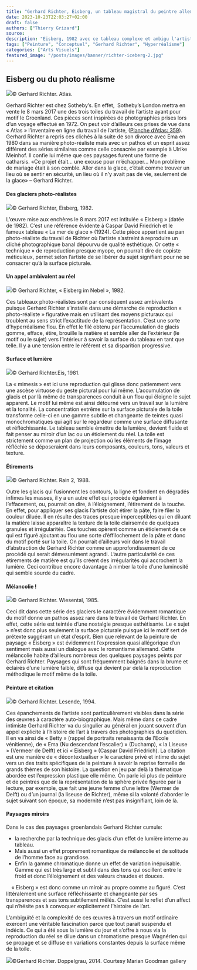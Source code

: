 ```yaml
---
title: "Gerhard Richter, Eisberg, un tableau magistral du peintre allemand"
date: 2023-10-23T22:03:27+02:00
draft: false
authors: ["Thierry Grizard"]
source: 
description: "Eisberg, 1982 avec ce tableau complexe et ambigu l'artiste peintre contemporain allemand atteint le sommet de sa période photo réaliste."
tags: ["Peinture", "Conceptuel", "Gerhard Richter", "Hyperréalisme"]
categories: ["Arts Visuels"]
featured_image: "/posts/images/banner/richter-iceberg-2.jpg"
---
```

## Eisberg ou du photo réalisme


![](/posts/images/richter/gerhard-richter_eiseberg_paintings.056.jpg)© Gerhard Richter. Atlas.

Gerhard Richter est chez Sotheby’s. En effet,  Sotheby’s London mettra en vente le 8 mars 2017 une des trois toiles du travail de l’artiste ayant pour motif le Groenland. Ces pièces sont inspirées de photographies prises lors d’un voyage effectué en 1972. On peut voir d’ailleurs ces prises de vue dans « Atlas » l’inventaire en ligne du travail de l’artiste, ([Planche d’Atlas: 359](https://www.gerhard-richter.com/de/art/atlas/greenland-11939?ref=artefields.net)). Gerhard Richter a repris ces clichés à la suite de son divorce avec Ema en 1980 dans sa manière photo-réaliste mais avec un pathos et un esprit assez différent des séries similaires comme celle consacrée par exemple à Ulrike Meinhof. Il confie lui même que ces paysages furent une forme de catharsis. «Ce projet était… une excuse pour m’échapper… Mon problème de mariage était à son comble. Aller dans la glace, c’était comme trouver un lieu où se sentir en sécurité, un lieu où il n’y avait pas de vie, seulement de la glace» – Gerhard Richter.

#### **Des glaciers photo-réalistes**

![](/posts/images/richter/gerhard-richter_eiseberg_paintings.057.jpg)© Gerhard Richter, Eisberg, 1982.

L’œuvre mise aux enchères le 8 mars 2017 est intitulée « Eisberg » (datée de 1982). C’est une référence évidente à Caspar David Friedrich et le fameux tableau « La mer de glace » (1924). Cette pièce appartient au pan photo-réaliste du travail de Richter où l’artiste s’astreint à reproduire un cliché photographique banal dépourvu de qualité esthétique. Or cette « technique » de reproduction presque myope, on pourrait dire de copiste méticuleux, permet selon l’artiste de se libérer du sujet signifiant pour ne se consacrer qu’à la surface picturale.

#### **Un appel ambivalent au réel**

![](/posts/images/richter/gerhard-richter_eiseberg_paintings.058.jpg)© Gerhard Richter, « Eisberg im Nebel », 1982.

Ces tableaux photo-réalistes sont par conséquent assez ambivalents puisque Gerhard Richter s’installe dans une démarche de reproduction « photo-réaliste » figurative mais en utilisant des moyens picturaux qui troublent au sens strict l’exactitude de la représentation. C’est une sorte d’hyperréalisme flou. En effet le filé obtenu par l’accumulation de glacis gomme, efface, étire, brouille la matière et semble aller de l’extérieur (le motif ou le sujet) vers l’intérieur à savoir la surface du tableau en tant que telle. Il y a une tension entre le référent et sa disparition progressive.

#### **Surface et lumière**

![](/posts/images/richter/gerhard-richter_eiseberg_paintings.059.jpg)© Gerhard Richter.Eis, 1981.

La « mimesis » est ici une reproduction qui glisse donc patiemment vers une ascèse virtuose du geste pictural pour lui même. L’accumulation de glacis et par là même de transparences conduit à un flou qui éloigne le sujet apparent. Le motif lui même est ainsi détourné vers un travail sur la lumière et la tonalité. La concentration extrême sur la surface picturale de la toile transforme celle-ci en une gamme subtile et changeante de teintes quasi monochromatiques qui agit sur le regardeur comme une surface diffusante et réfléchissante. Le tableau semble émettre de la lumière, devient fluide et fait penser au miroir d’un lac ou un étiolement du réel. La toile est strictement comme un plan de projection où les éléments de l’image réfléchie se déposeraient dans leurs composants, couleurs, tons, valeurs et texture.

#### **Étirements**

![](/posts/images/richter/gerhard-richter_eiseberg_paintings.055.jpg)© Gerhard Richter. Rain 2, 1988.

Outre les glacis qui fusionnent les contours, la ligne et fondent en dégradés infimes les masses, il y a un autre effet qui procède également à l’effacement, ou, pourrait on dire, à l’éloignement, l’étirement de la touche. En effet, pour appliquer ses glacis l’artiste doit étirer la pâte, faire filer la couleur diluée. Il en résulte des traces presque imperceptibles qui en diluant la matière laisse apparaître la texture de la toile clairsemée de quelques granules et irrégularités. Ces touches opèrent comme un étiolement de ce qui est figuré ajoutant au flou une sorte d’éffilochement de la pâte et donc du motif porté sur la toile. On pourrait d’ailleurs voir dans le travail d’abstraction de Gerhard Richter comme un approfondissement de ce procédé qui serait démesurément agrandi. L’autre particularité de ces étirements de matière est qu’ils créent des irrégularités qui accrochent la lumière. Ceci contribue encore davantage à nimber la toile d’une luminosité qui semble sourde du cadre.

#### **Mélancolie !**

![](/posts/images/richter/gerhard-richter_eiseberg_paintings.054.jpg)© Gerhard Richter. Wiesental, 1985.

Ceci dit dans cette série des glaciers le caractère évidemment romantique du motif donne un pathos assez rare dans le travail de Gerhard Richter. En effet, cette série est teintée d’une nostalgie presque esthétisante. Le « sujet » n’est donc plus seulement la surface picturale puisque ici le motif sert de prétexte suggérant un état d’esprit. Bien que relevant de la peinture de paysage « Eisberg » est évidemment l’expression quasi allégorique d’un sentiment mais aussi un dialogue avec le romantisme allemand. Cette mélancolie habite d’ailleurs nombreux des quelques paysages peints par Gerhard Richter. Paysages qui sont fréquemment baignés dans la brume et éclairés d’une lumière faible, diffuse qui devient par delà la reproduction méthodique le motif même de la toile.

#### **Peinture et citation**

![](/posts/images/richter/gerhard-richter_eiseberg_paintings.053.jpg)© Gerhard Richter. Lesende, 1994.

Ces épanchements de l’artiste sont particulièrement visibles dans la série des œuvres à caractère auto-biographique. Mais même dans ce cadre intimiste Gerhard Richter va du singulier au général en jouant souvent d’un appel explicite à l’histoire de l’art à travers des photographies du quotidien. Il en va ainsi de « Betty » (rappel de portraits renaissants de l’Ecole vénitienne), de « Ema (Nu descendant l’escalier) » (Duchamp), « la Liseuse » (Vermeer de Delft) et ici « Eisberg » (Caspar David Friedrich). La citation est une manière de « décontextualiser » le caractère privé et intime du sujet vers un des traits spécifiques de la peinture à savoir la reprise formelle de grands thèmes de son histoire. La question en jeu par delà la thématique abordée est l’expression plastique elle même. On parle ici plus de peinture et de peintres que de la représentation de la sphère privée figurée par la lecture, par exemple, que fait une jeune femme d’une lettre (Wermer de Delft) ou d’un journal (la liseuse de Richter), même si la volonté d’aborder le sujet suivant son époque, sa modernité n’est pas insignifiant, loin de là.

#### **Paysages miroirs**

Dans le cas des paysages groenlandais Gerhard Richter cumule:

* la recherche par la technique des glacis d’un effet de lumière interne au tableau.
* Mais aussi un effet proprement romantique de mélancolie et de solitude de l’homme face au grandiose.
* Enfin la gamme chromatique donne un effet de variation inépuisable. Gamme qui est très large et subtil dans des tons qui oscillent entre le froid et donc l’éloignement et des valeurs chaudes et douces.

⠀
« Eisberg » est donc comme un miroir au propre comme au figuré. C’est littéralement une surface réfléchissante et changeante par ses transparences et ses tons subtilement mêlés. C’est aussi le reflet d’un affect qui n’hésite pas à convoquer explicitement l’histoire de l’art.

L’ambiguïté et la complexité de ces œuvres à travers un motif ordinaire exercent une véritable fascination parce que tout parait suspendu et indécis. Ce qui a été sous la lumière du jour et s’offre à nous via la reproduction du réel se dilue dans un chromatisme presque Wagnérien qui se propage et se diffuse en variations constantes depuis la surface même de la toile.

![](/posts/images/richter/gerhard-richterDoppelgraupaintinghyperrealismart-gallerymarian-goodman2014abstraction-.742334.jpg)©Gerhard Richter. Doppelgrau, 2014. Courtesy Marian Goodman gallery